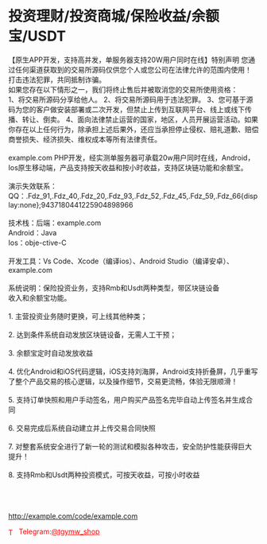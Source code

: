 # 投资理财/投资商城/保险收益/余额宝/USDT

【原生APP开发，支持高并发，单服务器支持20W用户同时在线】特别声明 您通过任何渠道获取到的交易所源码仅供您个人或您公司在法律允许的范围内使用！<br> 打击违法犯罪，共同抵制诈骗。<br> 如果您存在以下情形之一，我们将终止售后并被取消您的交易所使用资格：<br>  1、将交易所源码分享给他人。  2、将交易所源码用于违法犯罪。  3、您可基于源码为您的客户做安装部署或二次开发，但禁止上传到互联网平台、线上或线下传播、转让、倒卖。  4、面向法律禁止运营的国家，地区，人员开展运营活动。如果你存在以上任何行为，除承担上述后果外，还应当承担停止侵权、赔礼道歉、赔偿商誉损失、经济损失、维权成本等所有法律责任。<br><br>example.com PHP开发，经实测单服务器可承载20w用户同时在线，Android，Ios原生移动端，产品支持按天收益和按小时收益，支持区块链功能和余额宝。<br><br>演示失效联系： QQ：.Fdz_91,.Fdz_40,.Fdz_20,.Fdz_93,.Fdz_52,.Fdz_45,.Fdz_59,.Fdz_66{display:none};9437180441225904898966<br><br>技术栈：后端：example.com<br>      Android：Java<br>      Ios：obje-ctive-C<br><br>开发工具：Vs Code、Xcode（编译ios）、Android Studio（编译安卓）、example.com<br><br>系统说明：保险投资业务，支持Rmb和Usdt两种类型，带区块链设备<br>收入和余额宝功能。<br>   <br>    1. 主营投资业务随时更换，可上线其他种类；<br><br>    2. 达到条件系统自动发放区块链设备，无需人工干预；<br><br>    3. 余额宝定时自动发放收益<br><br>    4. 优化Android和iOS代码逻辑，iOS支持刘海屏，Android支持折叠屏，几乎重写了整个产品交易的核心逻辑，以及操作细节，交易更流畅，体验无限顺滑！<br><br>    5. 支持订单快照和用户手动签名，用户购买产品签名完毕自动上传签名并生成合同<br><br>    6. 交易完成后系统自动建立并上传交易合同快照<br><br>    7. 对整套系统安全进行了新一轮的测试和模拟各种攻击，安全防护性能获得巨大提升！<br><br>    8. 支持Rmb和Usdt两种投资模式，可按天收益，可按小时收益<br> <br><br><br>

http://example.com/code/example.com







<p style="color: red;"><img src="https://cdn-icons-png.flaticon.com/512/2111/2111646.png" alt="Telegram Icon" style="width: 16px; vertical-align: middle; margin-right: 5px;">Telegram:<a href="https://t.me/tgymw_shop" style="color: red;">@tgymw_shop</a></p>
